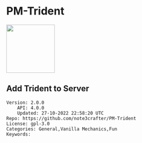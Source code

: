 # PM-Trident
<img src="https://raw.githubusercontent.com/note3crafter/PM-Trident/4f8fb2edc8935d0aab251fc4706ca5add0af0e29/icon.png" width="128" height="128" />

## Add Trident to Server
```properties
Version: 2.0.0
    API: 4.0.0
    Updated: 27-10-2022 22:58:20 UTC
Repo: https://github.com/note3crafter/PM-Trident
License: gpl-3.0
Categories: General,Vanilla Mechanics,Fun
Keywords: 
```